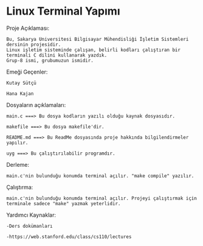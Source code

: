 # Linux Terminal Yapımı

Proje Açıklaması:

	Bu, Sakarya Üniversitesi Bilgisayar Mühendisliği İşletim Sistemleri dersinin projesidir.
	Linux işletim sisteminde çalışan, belirli kodları çalıştıran bir terminali C dilini kullanarak yazdık.
	Grup-8 ismi, grubumuzun ismidir.

Emeği Geçenler:

	Kutay Sütçü
	
	Hana Kajan
	
	
	
Dosyaların açıklamaları:

	main.c ===> Bu dosya kodların yazılı olduğu kaynak dosyasıdır.
	
	makefile ===> Bu dosya makefile'dir.
	
	README.md ===> Bu ReadMe dosyasında proje hakkında bilgilendirmeler yapılır.
	
	uyg ===> Bu çalıştırılabilir programdır.
	
	
Derleme:

	main.c'nin bulunduğu konumda terminal açılır. "make compile" yazılır.
	
	
Çalıştırma:

	main.c'nin bulunduğu konumda terminal açılır. Projeyi çalıştırmak için terminale sadece "make" yazmak yeterlidir.
	
	
	
Yardımcı Kaynaklar:

	-Ders dokümanları
	
	-https://web.stanford.edu/class/cs110/lectures
